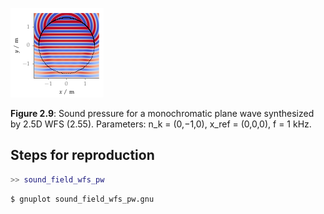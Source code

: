 ![Fig 2.9](fig2_09.png)

**Figure 2.9**: Sound pressure for a
monochromatic plane wave synthesized by 2.5D WFS (2.55).
Parameters: n_k = (0,−1,0), x_ref = (0,0,0), f =
1 kHz.

## Steps for reproduction

```Matlab
>> sound_field_wfs_pw
```

```Bash
$ gnuplot sound_field_wfs_pw.gnu
```

